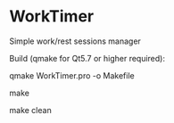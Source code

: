 # WorkTimer
Simple work/rest sessions manager


Build (qmake for Qt5.7 or higher required):

qmake WorkTimer.pro -o Makefile

make

make clean
